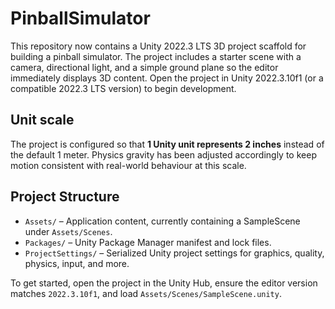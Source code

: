 # PinballSimulator

This repository now contains a Unity 2022.3 LTS 3D project scaffold for building a pinball simulator. The project includes a starter scene with a camera, directional light, and a simple ground plane so the editor immediately displays 3D content. Open the project in Unity 2022.3.10f1 (or a compatible 2022.3 LTS version) to begin development.

## Unit scale

The project is configured so that **1 Unity unit represents 2 inches** instead of the default 1 meter. Physics gravity has been adjusted accordingly to keep motion consistent with real-world behaviour at this scale.

## Project Structure

- `Assets/` – Application content, currently containing a SampleScene under `Assets/Scenes`.
- `Packages/` – Unity Package Manager manifest and lock files.
- `ProjectSettings/` – Serialized Unity project settings for graphics, quality, physics, input, and more.

To get started, open the project in the Unity Hub, ensure the editor version matches `2022.3.10f1`, and load `Assets/Scenes/SampleScene.unity`.
